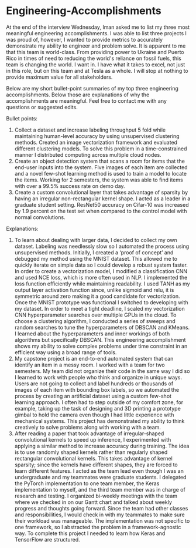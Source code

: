 # Engineering-Accomplishments

At the end of the interview Wednesday, Iman asked me to list my three most meaningful engineering accomplishments. I was able to list three projects I was proud of, however, I wanted to provide metrics to accurately demonstrate my ability to engineer and problem solve. It is apparent to me that this team is world-class. From providing power to Ukraine and Puerto Rico in times of need to reducing the world's reliance on fossil fuels, this team is changing the world. I want in. I have what it takes to excel, not just in this role, but on this team and at Tesla as a whole. I will stop at nothing to provide maximum value for all stakeholders. 

Below are my short bullet-point summaries of my top three engineering accomplishments. Below those are explanations of why the accomplishments are meaningful. Feel free to contact me with any questions or suggested edits. 

Bullet points: 
<ol>
  <li>
Collect a dataset and increase labeling throughput 5 fold while maintaining human-level accuracy by using unsupervised clustering methods. Created an image vectorization framework and evaluated different clustering models. To solve this problem in a time-constrained manner I distributed computing across multiple cloud nodes. 
  </li>
  <li>
Create an object detection system that scans a room for items that the end-user inputs into the system. Five images of each item are collected and a novel few-shot learning method is used to train a model to locate the items. Working for 2 semesters, the system was able to find items with over a 99.5% success rate on demo day. 
  </li>
  <li>
Create a custom convolutional layer that takes advantage of sparsity by having an irregular non-rectangular kernel shape. I acted as a leader in a graduate student setting. ResNet50 accuracy on Cifar-10 was increased by 1.9 percent on the test set when compared to the control model with normal convolutions. 
  </li>
</ol>
Explanations:
<ol>
  <li>
To learn about dealing with larger data, I decided to collect my own dataset. Labeling was needlessly slow so I automated the process using unsupervised methods. Initially, I created a ‘proof of concept’ and debugged my method using the MNIST dataset. This allowed me to quickly iterate on simple data so I could develop a robust system faster. In order to create a vectorization model, I modified a classification CNN and used NCE loss, which is more often used in NLP. I implemented the loss function efficiently while maintaining readability. I used TANH as my output layer activation function since, unlike sigmoid and relu, it is symmetric around zero making it a good candidate for vectorization. Once the MNIST prototype was functional I switched to developing with my dataset. In order to meet a tight deadline, I scaled my vectorization CNN hyperparameter searches over multiple GPUs in the cloud. To choose a clustering algorithm, I conducted a series of sweeps and random searches to tune the hyperparameters of DBSCAN and KMeans. I learned about the hyperparameters and inner workings of both algorithms but specifically DBSCAN. This engineering accomplishment shows my ability to solve complex problems under time constraint in an efficient way using a broad range of tools.
  </li>
  <li>
My capstone project is an end-to-end automated system that can identify an item in a messy room. I worked with a team for two semesters. My team did not organize their code in the same way I did so I learned to work with people who think and organize in unique ways. Users are not going to collect and label hundreds or thousands of images of each item with bounding box labels, so we automated the process by creating an artificial dataset using a custom few-shot learning approach. I often had to step outside of my comfort zone, for example, taking up the task of designing and 3D printing a prototype gimbal to hold the camera even though I had little experience with mechanical systems. This project has demonstrated my ability to think creatively to solve problems along with working with a team. 
  </li>
  <li>
After reading a paper that took advantage of irregular-shaped convolutional kernels to speed up inference, I experimented with applying a similar method to increase accuracy during training. The idea is to use randomly shaped kernels rather than regularly shaped rectangular convolutional kernels. This takes advantage of kernel sparsity; since the kernels have different shapes, they are forced to learn different features. I acted as the team lead even though I was an undergraduate and my teammates were graduate students. I delegated the PyTorch implementation to one team member, the Keras implementation to myself, and the third team member was in charge of research and testing. I organized bi-weekly meetings with the team where we checked in on our Gantt chart and talked about weekly progress and thoughts going forward. Since the team had other classes and responsibilities, I would check in with my teammates to make sure their workload was manageable. The implementation was not specific to one framework, so I abstracted the problem in a framework-agnostic way. To complete this project I needed to learn how Keras and TensorFlow are structured.

  </li></ol>
